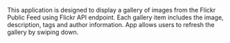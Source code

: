  This application is designed to display a gallery of images from the Flickr Public Feed using Flickr API endpoint. 
 Each gallery item includes the image, description, tags and author information. App allows users to refresh the gallery by swiping down.
